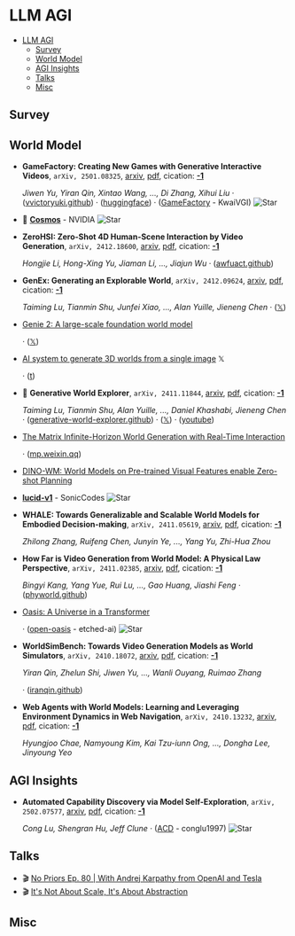 # LLM AGI

- [LLM AGI](#llm-agi) 
  - [Survey](#survey)
  - [World Model](#world-model)
  - [AGI Insights](#agi-insights)
  - [Talks](#talks)
  - [Misc](#misc)


## Survey


## World Model

- **GameFactory: Creating New Games with Generative Interactive Videos**, `arXiv, 2501.08325`, [arxiv](http://arxiv.org/abs/2501.08325v1), [pdf](http://arxiv.org/pdf/2501.08325v1.pdf), cication: [**-1**](None) 

	 *Jiwen Yu, Yiran Qin, Xintao Wang, ..., Di Zhang, Xihui Liu* · ([vvictoryuki.github](https://vvictoryuki.github.io/gamefactory/)) · ([huggingface](https://huggingface.co/datasets/KwaiVGI/GameFactory-Dataset)) · ([GameFactory](https://github.com/KwaiVGI/GameFactory) - KwaiVGI) ![Star](https://img.shields.io/github/stars/KwaiVGI/GameFactory.svg?style=social&label=Star)
- 🌟 [**Cosmos**](https://github.com/NVIDIA/Cosmos) - NVIDIA ![Star](https://img.shields.io/github/stars/NVIDIA/Cosmos.svg?style=social&label=Star) 
- **ZeroHSI: Zero-Shot 4D Human-Scene Interaction by Video Generation**, `arXiv, 2412.18600`, [arxiv](http://arxiv.org/abs/2412.18600v1), [pdf](http://arxiv.org/pdf/2412.18600v1.pdf), cication: [**-1**](None) 

	 *Hongjie Li, Hong-Xing Yu, Jiaman Li, ..., Jiajun Wu* · ([awfuact.github](https://awfuact.github.io/zerohsi/))
- **GenEx: Generating an Explorable World**, `arXiv, 2412.09624`, [arxiv](http://arxiv.org/abs/2412.09624v3), [pdf](http://arxiv.org/pdf/2412.09624v3.pdf), cication: [**-1**](None) 

	 *Taiming Lu, Tianmin Shu, Junfei Xiao, ..., Alan Yuille, Jieneng Chen* · ([𝕏](https://x.com/jieneng_chen/status/1868521544252830072?s=46&t=0K8BJ9zWR0CDK56td_JoRg))
- [Genie 2: A large-scale foundation world model](https://deepmind.google/discover/blog/genie-2-a-large-scale-foundation-world-model/) 

	 · ([𝕏](https://x.com/GoogleDeepMind/status/1864367798132039836))
- [AI system to generate 3D worlds from a single image](https://x.com/theworldlabs/status/1863617989549109328)  𝕏 

	 · ([t](https://t.co/ASD6ZHMwxI))
- 🌟 **Generative World Explorer**, `arXiv, 2411.11844`, [arxiv](http://arxiv.org/abs/2411.11844v2), [pdf](http://arxiv.org/pdf/2411.11844v2.pdf), cication: [**-1**](None) 

	 *Taiming Lu, Tianmin Shu, Alan Yuille, ..., Daniel Khashabi, Jieneng Chen* · ([generative-world-explorer.github](https://generative-world-explorer.github.io/)) · ([𝕏](https://x.com/jieneng_chen/status/1858754157697790210)) · ([youtube](https://www.youtube.com/watch?v=_1YMpI-oHWU&ab_channel=JienengChen))
- [The Matrix        Infinite-Horizon World Generation with Real-Time Interaction](https://thematrix1999.github.io/) 

	 · ([mp.weixin.qq](https://mp.weixin.qq.com/s?__biz=MzIzNjc1NzUzMw==&mid=2247760141&idx=4&sn=f6e815d57fcb6df68d7dfa2e9e7fedb0&chksm=e991229bca440619bccda5fdddf49c2ce501162db94bd203cdf32666ad56fc4318f5b1b0d8e7&scene=0&xtrack=1))
- [DINO-WM: World Models on Pre-trained                                   Visual Features enable Zero-shot Planning](https://dino-wm.github.io/) 
- [**lucid-v1**](https://github.com/SonicCodes/lucid-v1) - SonicCodes ![Star](https://img.shields.io/github/stars/SonicCodes/lucid-v1.svg?style=social&label=Star) 
- **WHALE: Towards Generalizable and Scalable World Models for Embodied 
  Decision-making**, `arXiv, 2411.05619`, [arxiv](http://arxiv.org/abs/2411.05619v1), [pdf](http://arxiv.org/pdf/2411.05619v1.pdf), cication: [**-1**](None) 

	 *Zhilong Zhang, Ruifeng Chen, Junyin Ye, ..., Yang Yu, Zhi-Hua Zhou*
- **How Far is Video Generation from World Model: A Physical Law Perspective**, `arXiv, 2411.02385`, [arxiv](http://arxiv.org/abs/2411.02385v1), [pdf](http://arxiv.org/pdf/2411.02385v1.pdf), cication: [**-1**](None) 

	 *Bingyi Kang, Yang Yue, Rui Lu, ..., Gao Huang, Jiashi Feng* · ([phyworld.github](https://phyworld.github.io/))
- [Oasis: A Universe in a Transformer](https://oasis-model.github.io/) 

	 · ([open-oasis](https://github.com/etched-ai/open-oasis) - etched-ai) ![Star](https://img.shields.io/github/stars/etched-ai/open-oasis.svg?style=social&label=Star)
- **WorldSimBench: Towards Video Generation Models as World Simulators**, `arXiv, 2410.18072`, [arxiv](http://arxiv.org/abs/2410.18072v1), [pdf](http://arxiv.org/pdf/2410.18072v1.pdf), cication: [**-1**](None) 

	 *Yiran Qin, Zhelun Shi, Jiwen Yu, ..., Wanli Ouyang, Ruimao Zhang*

	 · ([iranqin.github](https://iranqin.github.io/WorldSimBench.github.io))
- **Web Agents with World Models: Learning and Leveraging Environment 
  Dynamics in Web Navigation**, `arXiv, 2410.13232`, [arxiv](http://arxiv.org/abs/2410.13232v1), [pdf](http://arxiv.org/pdf/2410.13232v1.pdf), cication: [**-1**](None)

	 *Hyungjoo Chae, Namyoung Kim, Kai Tzu-iunn Ong, ..., Dongha Lee, Jinyoung Yeo*

## AGI Insights

- **Automated Capability Discovery via Model Self-Exploration**, `arXiv, 2502.07577`, [arxiv](http://arxiv.org/abs/2502.07577v2), [pdf](http://arxiv.org/pdf/2502.07577v2.pdf), cication: [**-1**](None) 

	 *Cong Lu, Shengran Hu, Jeff Clune* · ([ACD](https://github.com/conglu1997/ACD?tab=readme-ov-file) - conglu1997) ![Star](https://img.shields.io/github/stars/conglu1997/ACD.svg?style=social&label=Star)

## Talks

- :clapper: [No Priors Ep. 80 | With Andrej Karpathy from OpenAI and Tesla](https://www.youtube.com/) 
- :clapper: [It's Not About Scale, It's About Abstraction](https://www.youtube.com/watch?v=s7_NlkBwdj8) 

## Misc